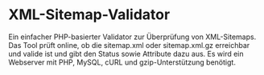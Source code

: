 # XML-Sitemap-Validator
Ein einfacher PHP-basierter Validator zur Überprüfung von XML-Sitemaps. Das Tool prüft online, ob die sitemap.xml oder sitemap.xml.gz erreichbar und valide ist und gibt den Status sowie Attribute dazu aus. Es wird ein Webserver mit PHP, MySQL, cURL und gzip-Unterstützung benötigt.
